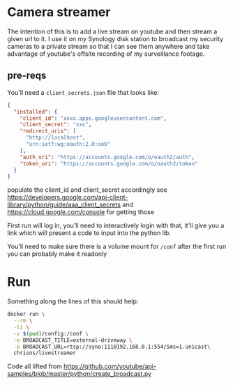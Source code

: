 # Camera streamer
The intention of this is to add a live stream on youtube and then stream a given url to it.
I use it on my Synology disk station to broadcast my security cameras to a private stream so that I can see them anywhere and take advantage of youtube's offsite recording of my surveillance footage.

## pre-reqs
You'll need a `client_secrets.json` file that looks like:
```json
{
  "installed": {
    "client_id": "xxxx.apps.googleusercontent.com",
    "client_secret": "xxx",
    "redirect_uris": [
      "http://localhost",
      "urn:ietf:wg:oauth:2.0:oob"
    ],
    "auth_uri": "https://accounts.google.com/o/oauth2/auth",
    "token_uri": "https://accounts.google.com/o/oauth2/token"
  }
}
```
populate the client_id and client_secret accordingly see https://developers.google.com/api-client-library/python/guide/aaa_client_secrets and https://cloud.google.com/console for getting those

First run will log in, you'll need to interactively login with that, it'll give you a link which will present a code to input into the python lib.

You'll need to make sure there is a volume mount for `/conf` after the first run you can probably make it readonly


# Run
Something along the lines of this should help:

```bash
docker run \
  --rm \
  -ti \
  -v $(pwd)/config:/conf \
  -e BROADCAST_TITLE=external-driveway \
  -e BROADCAST_URL=rtsp://syno:111@192.168.0.1:554/Sms=1.unicast\
  chrisns/livestreamer
```

Code all lifted from https://github.com/youtube/api-samples/blob/master/python/create_broadcast.py